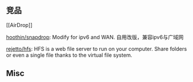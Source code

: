 




## 竞品


[[AirDrop]]



[hoothin/snapdrop](https://github.com/hoothin/snapdrop): Modify for ipv6 and WAN. 自用改版，兼容ipv6与广域网



[rejetto/hfs](https://github.com/rejetto/hfs): HFS is a web file server to run on your computer. Share folders or even a single file thanks to the virtual file system.


## Misc


